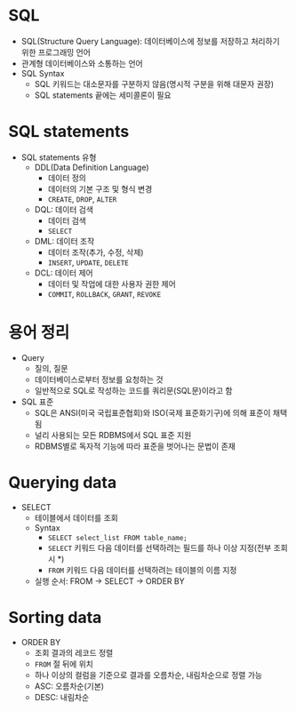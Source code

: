 # SQL

- SQL(Structure Query Language): 데이터베이스에 정보를 저장하고 처리하기 위한 프로그래밍 언어
- 관계형 데이터베이스와 소통하는 언어
- SQL Syntax
  - SQL 키워드는 대소문자를 구분하지 않음(명시적 구분을 위해 대문자 권장)
  - SQL statements 끝에는 세미콜론이 필요

# SQL statements

- SQL statements 유형
  - DDL(Data Definition Language)
    - 데이터 정의
    - 데이터의 기본 구조 및 형식 변경
    - `CREATE`, `DROP`, `ALTER`
  - DQL: 데이터 검색
    - 데이터 검색
    - `SELECT`
  - DML: 데이터 조작
    - 데이터 조작(추가, 수정, 삭제)
    - `INSERT`, `UPDATE`, `DELETE`
  - DCL: 데이터 제어
    - 데이터 및 작업에 대한 사용자 권한 제어
    - `COMMIT`, `ROLLBACK`, `GRANT`, `REVOKE`

# 용어 정리

- Query
  - 질의, 질문
  - 데이터베이스로부터 정보를 요청하는 것
  - 일반적으로 SQL로 작성하는 코드를 쿼리문(SQL문)이라고 함
- SQL 표준
  - SQL은 ANSI(미국 국립표준협회)와 ISO(국제 표준화기구)에 의해 표준이 채택됨
  - 널리 사용되는 모든 RDBMS에서 SQL 표준 지원
  - RDBMS별로 독자적 기능에 따라 표준을 벗어나는 문법이 존재

# Querying data

- SELECT
  - 테이블에서 데이터를 조회
  - Syntax
    - `SELECT select_list FROM table_name;`
    - `SELECT` 키워드 다음 데이터를 선택하려는 필드를 하나 이상 지정(전부 조회 시 *)
    - `FROM` 키워드 다음 데이터를 선택하려는 테이블의 이름 지정
  - 실행 순서: FROM → SELECT → ORDER BY

# Sorting data

- ORDER BY
  - 조회 결과의 레코드 정렬
  - `FROM` 절 뒤에 위치
  - 하나 이상의 컬럼을 기준으로 결과를 오름차순, 내림차순으로 정렬 가능
  - ASC: 오름차순(기본)
  - DESC: 내림차순
